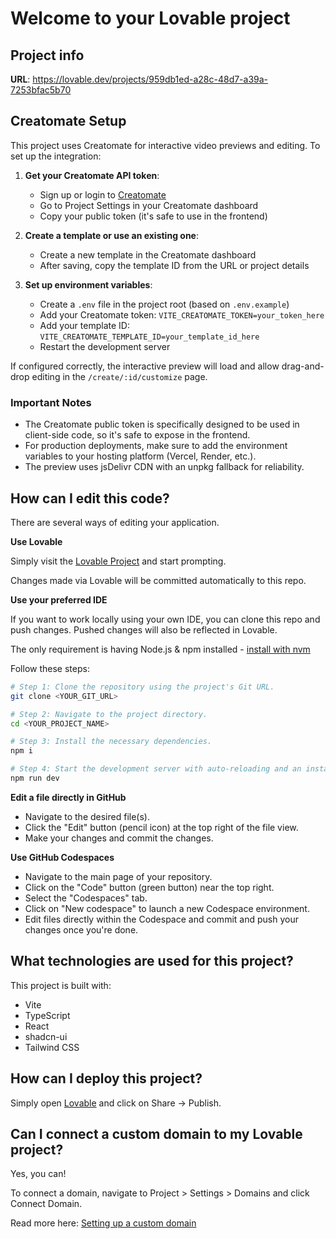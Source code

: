 
# Welcome to your Lovable project

## Project info

**URL**: https://lovable.dev/projects/959db1ed-a28c-48d7-a39a-7253bfac5b70

## Creatomate Setup

This project uses Creatomate for interactive video previews and editing. To set up the integration:

1. **Get your Creatomate API token**:
   - Sign up or login to [Creatomate](https://creatomate.com)
   - Go to Project Settings in your Creatomate dashboard
   - Copy your public token (it's safe to use in the frontend)

2. **Create a template or use an existing one**:
   - Create a new template in the Creatomate dashboard
   - After saving, copy the template ID from the URL or project details

3. **Set up environment variables**:
   - Create a `.env` file in the project root (based on `.env.example`)
   - Add your Creatomate token: `VITE_CREATOMATE_TOKEN=your_token_here`
   - Add your template ID: `VITE_CREATOMATE_TEMPLATE_ID=your_template_id_here`
   - Restart the development server

If configured correctly, the interactive preview will load and allow drag-and-drop editing in the `/create/:id/customize` page.

### Important Notes

- The Creatomate public token is specifically designed to be used in client-side code, so it's safe to expose in the frontend.
- For production deployments, make sure to add the environment variables to your hosting platform (Vercel, Render, etc.).
- The preview uses jsDelivr CDN with an unpkg fallback for reliability.

## How can I edit this code?

There are several ways of editing your application.

**Use Lovable**

Simply visit the [Lovable Project](https://lovable.dev/projects/959db1ed-a28c-48d7-a39a-7253bfac5b70) and start prompting.

Changes made via Lovable will be committed automatically to this repo.

**Use your preferred IDE**

If you want to work locally using your own IDE, you can clone this repo and push changes. Pushed changes will also be reflected in Lovable.

The only requirement is having Node.js & npm installed - [install with nvm](https://github.com/nvm-sh/nvm#installing-and-updating)

Follow these steps:

```sh
# Step 1: Clone the repository using the project's Git URL.
git clone <YOUR_GIT_URL>

# Step 2: Navigate to the project directory.
cd <YOUR_PROJECT_NAME>

# Step 3: Install the necessary dependencies.
npm i

# Step 4: Start the development server with auto-reloading and an instant preview.
npm run dev
```

**Edit a file directly in GitHub**

- Navigate to the desired file(s).
- Click the "Edit" button (pencil icon) at the top right of the file view.
- Make your changes and commit the changes.

**Use GitHub Codespaces**

- Navigate to the main page of your repository.
- Click on the "Code" button (green button) near the top right.
- Select the "Codespaces" tab.
- Click on "New codespace" to launch a new Codespace environment.
- Edit files directly within the Codespace and commit and push your changes once you're done.

## What technologies are used for this project?

This project is built with:

- Vite
- TypeScript
- React
- shadcn-ui
- Tailwind CSS

## How can I deploy this project?

Simply open [Lovable](https://lovable.dev/projects/959db1ed-a28c-48d7-a39a-7253bfac5b70) and click on Share -> Publish.

## Can I connect a custom domain to my Lovable project?

Yes, you can!

To connect a domain, navigate to Project > Settings > Domains and click Connect Domain.

Read more here: [Setting up a custom domain](https://docs.lovable.dev/tips-tricks/custom-domain#step-by-step-guide)
